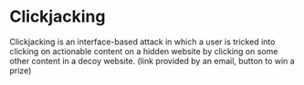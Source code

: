 # Clickjacking

Clickjacking is an interface-based attack in which a user is tricked into clicking on actionable content on a hidden website by clicking on some other content in a decoy website.
(link provided by an email,  button to win a prize)


